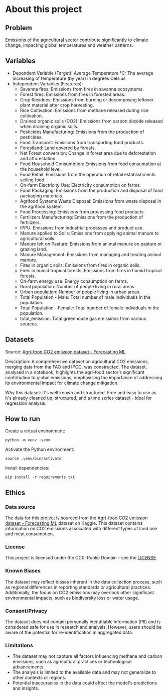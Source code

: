 # About this project

## Problem

Emissions of the agricultural sector contribute significantly to climate change, impacting global temperatures and weather patterns.

## Variables

- Dependent Variable (Target): Average Temperature °C: The average increasing of temperature (by year) in degrees Celsius
- Independent Variables (Features):
  - Savanna fires: Emissions from fires in savanna ecosystems.
  - Forest fires: Emissions from fires in forested areas.
  - Crop Residues: Emissions from burning or decomposing leftover plant material after crop harvesting.
  - Rice Cultivation: Emissions from methane released during rice cultivation.
  - Drained organic soils (CO2): Emissions from carbon dioxide released when draining organic soils.
  - Pesticides Manufacturing: Emissions from the production of pesticides.
  - Food Transport: Emissions from transporting food products.
  - Forestland: Land covered by forests.
  - Net Forest conversion: Change in forest area due to deforestation and afforestation.
  - Food Household Consumption: Emissions from food consumption at the household level.
  - Food Retail: Emissions from the operation of retail establishments selling food.
  - On-farm Electricity Use: Electricity consumption on farms.
  - Food Packaging: Emissions from the production and disposal of food packaging materials.
  - Agrifood Systems Waste Disposal: Emissions from waste disposal in the agrifood system.
  - Food Processing: Emissions from processing food products.
  - Fertilizers Manufacturing: Emissions from the production of fertilizers.
  - IPPU: Emissions from industrial processes and product use.
  - Manure applied to Soils: Emissions from applying animal manure to agricultural soils.
  - Manure left on Pasture: Emissions from animal manure on pasture or grazing land.
  - Manure Management: Emissions from managing and treating animal manure.
  - Fires in organic soils: Emissions from fires in organic soils.
  - Fires in humid tropical forests: Emissions from fires in humid tropical forests.
  - On-farm energy use: Energy consumption on farms.
  - Rural population: Number of people living in rural areas.
  - Urban population: Number of people living in urban areas.
  - Total Population - Male: Total number of male individuals in the population.
  - Total Population - Female: Total number of female individuals in the population.
  - total_emission: Total greenhouse gas emissions from various sources.

## Datasets

Source: [Agri-food CO2 emission dataset - Forecasting ML](https://www.kaggle.com/datasets/alessandrolobello/agri-food-co2-emission-dataset-forecasting-ml)

Description: A comprehensive dataset on agricultural CO2 emissions, merging data from the FAO and IPCC, was constructed. The dataset, analysed in a notebook, highlights the agri-food sector’s significant contribution to global emissions, emphasising the importance of addressing its environmental impact for climate change mitigation.

Why this dataset: It's well known and structured. Free and easy to use as it's already cleaned up, structured, and a time series dataset - ideal for regression analysis.

## How to run

Create a virtual environment:

```shell
python -m venv .venv
```

Activate the Python environment:

```shell
source .venv/bin/activate
```

Install dependencies:

```shell
pip install -r requirements.txt
```

## Ethics

### Data source

The data for this project is sourced from the [Agri-food CO2 emission dataset - Forecasting ML](https://www.kaggle.com/datasets/alessandrolobello/agri-food-co2-emission-dataset-forecasting-ml) dataset on Kaggle. This dataset contains information on CO2 emissions associated with different types of land use and meat consumption.

### License

This project is licensed under the CC0: Public Domain - see the [LICENSE](https://creativecommons.org/publicdomain/zero/1.0/).

### Known Biases

The dataset may reflect biases inherent in the data collection process, such as regional differences in reporting standards or agricultural practices. Additionally, the focus on CO2 emissions may overlook other significant environmental impacts, such as biodiversity loss or water usage.

### Consent/Privacy

The dataset does not contain personally identifiable information (PII) and is considered safe for use in research and analysis. However, users should be aware of the potential for re-identification in aggregated data.

### Limitations

- The dataset may not capture all factors influencing methane and carbon emissions, such as agricultural practices or technological advancements.
- The analysis is limited to the available data and may not generalize to other contexts or regions.
- Potential inaccuracies in the data could affect the model's predictions and insights.
